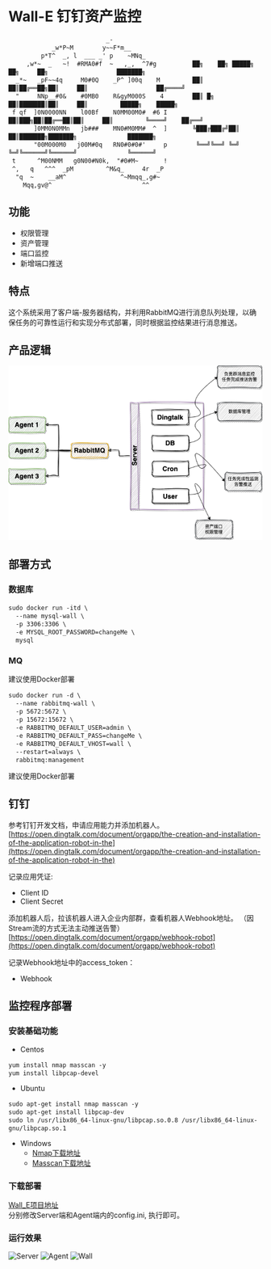 # Wall-E 钉钉资产监控


                               _-
                _w*P~M        y~~F*m__
             p*T^  _, l  ___ _' p    ~MNq_
         ,w*~  _   ~!  #RMA0#f  ~   ,_,  ^7#g          ██╗    ██╗ █████╗ ██╗     ██╗                   ███████╗
      _*~   _pF~~4q     M0#0Q    _P^ ]00q    M         ██║    ██║██╔══██╗██║     ██║                   ██╔════╝
      "     NNp__#0&    #0MB0    R&gyM000S    4        ██║ █╗ ██║███████║██║     ██║         █████╗    █████╗
     f qf  ]0N0000NN    l00Bf    N0MM00M0#  #6 I       ██║███╗██║██╔══██║██║     ██║         ╚════╝    ██╔══╝
           ]0MM0N0MMn   jb###    MN0#M0MM#  ^  ]       ╚███╔███╔╝██║  ██║███████╗███████╗              ███████╗
           "00M000M0   j00M#0q   RN0#0#0#'     p        ╚══╝╚══╝ ╚═╝  ╚═╝╚══════╝╚══════╝              ╚══════╝
     t      ^M00NMM   g0N00#N0k,  "#0#M~       !
     ^,   q   ^^^  _pM         ^M&q_     4r  _P                                             
      "q  ~    __aM^               ^~Mmqq_,g#~                                              
        Mqq,gv@^                         ^^


## 功能
- 权限管理
- 资产管理
- 端口监控
- 新增端口推送

## 特点
这个系统采用了客户端-服务器结构，并利用RabbitMQ进行消息队列处理，以确保任务的可靠性运行和实现分布式部署，同时根据监控结果进行消息推送。

## 产品逻辑
![Wall.png](Image%2FArchitecture.png)

## 部署方式
### 数据库
```
sudo docker run -itd \  
  --name mysql-wall \  
  -p 3306:3306 \  
  -e MYSQL_ROOT_PASSWORD=changeMe \  
  mysql
```
### MQ
建议使用Docker部署
```
sudo docker run -d \  
  --name rabbitmq-wall \  
  -p 5672:5672 \  
  -p 15672:15672 \  
  -e RABBITMQ_DEFAULT_USER=admin \  
  -e RABBITMQ_DEFAULT_PASS=changeMe \  
  -e RABBITMQ_DEFAULT_VHOST=wall \  
  --restart=always \  
  rabbitmq:management
```
建议使用Docker部署
## 钉钉
参考钉钉开发文档，申请应用能力并添加机器人。  
[https://open.dingtalk.com/document/orgapp/the-creation-and-installation-of-the-application-robot-in-the](https://open.dingtalk.com/document/orgapp/the-creation-and-installation-of-the-application-robot-in-the)

记录应用凭证:
- Client ID
- Client Secret

添加机器人后，拉该机器人进入企业内部群，查看机器人Webhook地址。 （因Stream流的方式无法主动推送告警）
[https://open.dingtalk.com/document/orgapp/webhook-robot](https://open.dingtalk.com/document/orgapp/webhook-robot)

记录Webhook地址中的access_token：
- Webhook

## 监控程序部署

### 安装基础功能

- Centos
```
yum install nmap masscan -y
yum install libpcap-devel
```
- Ubuntu
```
sudo apt-get install nmap masscan -y
sudo apt-get install libpcap-dev
sudo ln /usr/libx86_64-linux-gnu/libpcap.so.0.8 /usr/libx86_64-linux-gnu/libpcap.so.1
```
- Windows
    - [Nmap下载地址](https://nmap.org/download.html#windows)
    - [Masscan下载地址](https://github.com/zan8in/masscan/blob/main/bin/masscan-win/masscan.exe)

### 下载部署
[Wall_E项目地址](https://github.com/Mustard404/Wall_E/releases)     
分别修改Server端和Agent端内的config.ini, 执行即可。
### 运行效果
![Server](IMG/Server.png)
![Agent](IMG/Agent.png)
![Wall](IMG/Wall_e.png)

